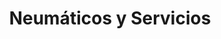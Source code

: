 ---
title: "Neumáticos y Servicios"
url: /ciudad-autonoma-de-buenos-aires/neumaticos-y-servicios/
shop: reparación de automóviles
---
